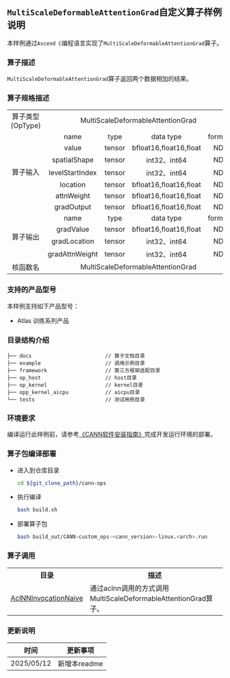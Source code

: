 ## `MultiScaleDeformableAttentionGrad`自定义算子样例说明 
本样例通过`Ascend C`编程语言实现了`MultiScaleDeformableAttentionGrad`算子。

### 算子描述
`MultiScaleDeformableAttentionGrad`算子返回两个数据相加的结果。

### 算子规格描述

<table>
<tr><td rowspan="1" align="center">算子类型(OpType)</td><td colspan="4" align="center">MultiScaleDeformableAttentionGrad</td></tr>
</tr>
<tr><td rowspan="7" align="center">算子输入</td><td align="center">name</td><td align="center">type</td><td align="center">data type</td><td align="center">format</td></tr>
<tr><td align="center">value</td><td align="center">tensor</td><td align="center">bfloat16,float16,float</td><td align="center">ND</td></tr>
<tr><td align="center">spatialShape</td><td align="center">tensor</td><td align="center">int32、int64</td><td align="center">ND</td></tr>
<tr><td align="center">levelStartIndex</td><td align="center">tensor</td><td align="center">int32、int64</td><td align="center">ND</td></tr>
<tr><td align="center">location</td><td align="center">tensor</td><td align="center">bfloat16,float16,float</td><td align="center">ND</td></tr>
<tr><td align="center">attnWeight</td><td align="center">tensor</td><td align="center">bfloat16,float16,float</td><td align="center">ND</td></tr>
<tr><td align="center">gradOutput</td><td align="center">tensor</td><td align="center">bfloat16,float16,float</td><td align="center">ND</td></tr>
</tr>
</tr>
<tr><td rowspan="4" align="center">算子输出</td><td align="center">name</td><td align="center">type</td><td align="center">data type</td><td align="center">format</td></tr>
<tr><td align="center">gradValue</td><td align="center">tensor</td><td align="center">bfloat16,float16,float</td><td align="center">ND</td></tr>
<tr><td align="center">gradLocation</td><td align="center">tensor</td><td align="center">int32、int64</td><td align="center">ND</td></tr>
<tr><td align="center">gradAttnWeight</td><td align="center">tensor</td><td align="center">int32、int64</td><td align="center">ND</td></tr>
</tr>
<tr><td rowspan="1" align="center">核函数名</td><td colspan="4" align="center">MultiScaleDeformableAttentionGrad</td></tr>
</table>

### 支持的产品型号
本样例支持如下产品型号：
- Atlas 训练系列产品

### 目录结构介绍
```
├── docs                        // 算子文档目录
├── example                     // 调用示例目录
├── framework                   // 第三方框架适配目录
├── op_host                     // host目录
├── op_kernel                   // kernel目录
├── opp_kernel_aicpu            // aicpu目录
└── tests                       // 测试用例目录
```

### 环境要求
编译运行此样例前，请参考[《CANN软件安装指南》](https://hiascend.com/document/redirect/CannCommunityInstSoftware)完成开发运行环境的部署。

### 算子包编译部署
  - 进入到仓库目录

    ```bash
    cd ${git_clone_path}/cann-ops
    ```

  - 执行编译

    ```bash
    bash build.sh
    ```

  - 部署算子包

    ```bash
    bash build_out/CANN-custom_ops-<cann_version>-linux.<arch>.run
    ```
### 算子调用
<table>
    <th>目录</th><th>描述</th>
    <tr>
        <td><a href="./examples/AclNNInvocationNaive"> AclNNInvocationNaive</td><td>通过aclnn调用的方式调用MultiScaleDeformableAttentionGrad算子。</td>
    </tr>

</table>

### 更新说明
| 时间 | 更新事项 |
|----|------|
| 2025/05/12 | 新增本readme |
